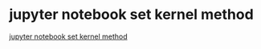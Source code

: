 # jupyter notebook set kernel method
[jupyter notebook set kernel method](https://aiwithcloud.com/2022/09/19/jupyter_notebook_set_kernel_method/)